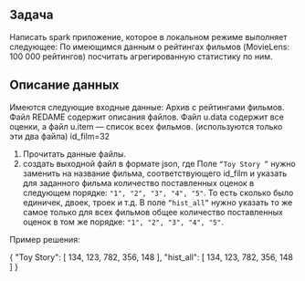 ## Задача
Написать spark приложение, которое в локальном режиме выполняет следующее:
По имеющимся данным о рейтингах фильмов (MovieLens: 100 000 рейтингов) посчитать агрегированную статистику по ним.

## Описание данных
Имеются следующие входные данные:
Архив с рейтингами фильмов.
Файл REDAME содержит описания файлов.
Файл u.data содержит все оценки, а файл u.item — список всех фильмов. (используются только эти два файла)
id_film=32

1. Прочитать данные файлы.
2. создать выходной файл в формате json, где
Поле `“Toy Story ”` нужно заменить на название фильма, соответствующего id_film и указать для заданного фильма количество поставленных оценок в следующем порядке: `"1", "2", "3", "4", "5"`. То есть сколько было единичек, двоек, троек и т.д.
В поле `“hist_all”` нужно указать то же самое только для всех фильмов общее количество поставленных оценок в том же порядке: `"1", "2", "3", "4", "5"`.

Пример решения:

{
   "Toy Story": [ 
      134,
      123,
      782,
      356,
      148
   ],
   "hist_all": [ 
      134,
      123,
      782,
      356,
      148
   ]
}

